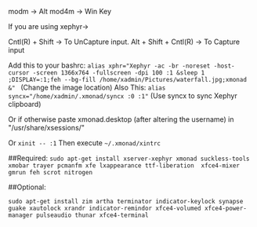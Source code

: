 modm -> Alt
mod4m -> Win Key

If you are using xephyr->

Cntl(R) + Shift -> To UnCapture input.
Alt + Shift + Cntl(R) -> To Capture input 

Add this to your bashrc:
`
alias xphr="Xephyr -ac -br -noreset -host-cursor -screen 1366x764 -fullscreen -dpi 100 :1 &sleep 1 ;DISPLAY=:1;feh --bg-fill /home/xadmin/Pictures/waterfall.jpg;xmonad &" 
`
(Change the image location)
Also This:
`
alias syncx="/home/xadmin/.xmonad/syncx :0 :1"
`
(Use syncx to sync Xephyr clipboard)

Or if otherwise paste xmonad.desktop (after altering the username) in
"/usr/share/xsessions/"

Or 
`
xinit -- :1
`
Then execute
`
~/.xmonad/xintrc
`

##Required:
`
sudo apt-get install xserver-xephyr xmonad suckless-tools xmobar trayer pcmanfm xfe lxappearance ttf-liberation  xfce4-mixer gmrun feh scrot nitrogen 
`

##Optional:

`
sudo apt-get install zim artha terminator indicator-keylock synapse guake xautolock xrandr indicator-remindor xfce4-volumed xfce4-power-manager pulseaudio thunar xfce4-terminal
`
